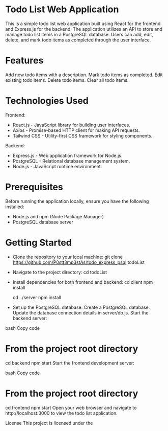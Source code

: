 # Todo List Web Application
  This is a simple todo list web application built using React for the frontend and Express.js for the backend. The application utilizes an API to store and manage todo list items in a PostgreSQL database. Users can add, edit, delete, and mark todo items as completed through the user interface.

# Features
  Add new todo items with a description.
  Mark todo items as completed.
  Edit existing todo items.
  Delete todo items.
  Clear all todo items.

# Technologies Used
  Frontend:
  * React.js - JavaScript library for building user interfaces.
  * Axios - Promise-based HTTP client for making API requests.
  * Tailwind CSS - Utility-first CSS framework for styling components.

  Backend:
  * Express.js - Web application framework for Node.js.
  * PostgreSQL - Relational database management system.
  * Node.js - JavaScript runtime environment.

# Prerequisites
  Before running the application locally, ensure you have the following installed:
  * Node.js and npm (Node Package Manager)
  * PostgreSQL database server

# Getting Started
  * Clone the repository to your local machine:
  git clone https://github.com/P0stt3mp3stAs/todo_express_psql todoList

  * Navigate to the project directory:
  cd todoList

  * Install dependencies for both frontend and backend:
    cd client
    npm install

    cd ../server
    npm install

  * Set up the PostgreSQL database:
    Create a PostgreSQL database.
    Update the database connection details in server/db.js.
  Start the backend server:

  bash
  Copy code
# From the project root directory
  cd backend
  npm start
  Start the frontend development server:

  bash
  Copy code
# From the project root directory
  cd frontend
  npm start
  Open your web browser and navigate to http://localhost:3000 to view the todo list application.

  License
  This project is licensed under the

  